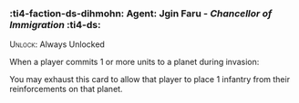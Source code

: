 ### :ti4-faction-ds-dihmohn: **Agent**: Jgin Faru - _Chancellor of Immigration_ :ti4-ds:

<span style="font-variant:small-caps;">Unlock</span>: Always Unlocked

When a player commits 1 or more units to a planet during invasion:

You may exhaust this card to allow that player to place 1 infantry from their reinforcements on that planet.
